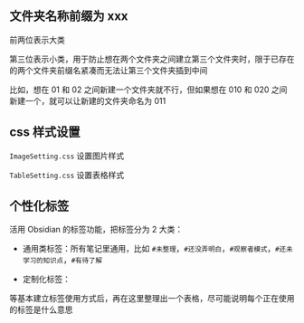 
## 文件夹名称前缀为 xxx

前两位表示大类

第三位表示小类，用于防止想在两个文件夹之间建立第三个文件夹时，限于已存在的两个文件夹前缀名紧凑而无法让第三个文件夹插到中间

比如，想在 01 和 02 之间新建一个文件夹就不行，但如果想在 010 和 020 之间新建一个，就可以让新建的文件夹命名为 011


## css 样式设置

`ImageSetting.css` 设置图片样式

`TableSetting.css`  设置表格样式

## 个性化标签

活用 Obsidian 的标签功能，把标签分为 2 大类：

- 通用类标签：所有笔记里通用，比如 `#未整理`，`#还没弄明白`，`#观察者模式`，`#还未学习的知识点`，`#有待了解`

- 定制化标签：

等基本建立标签使用方式后，再在这里整理出一个表格，尽可能说明每个正在使用的标签是什么意思